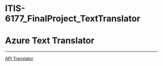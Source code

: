 # ITIS-6177_FinalProject_TextTranslator
# **Azure Text Translator**
---
[API Translator ](https://azure.microsoft.com/en-us/services/cognitive-services/translator/)



